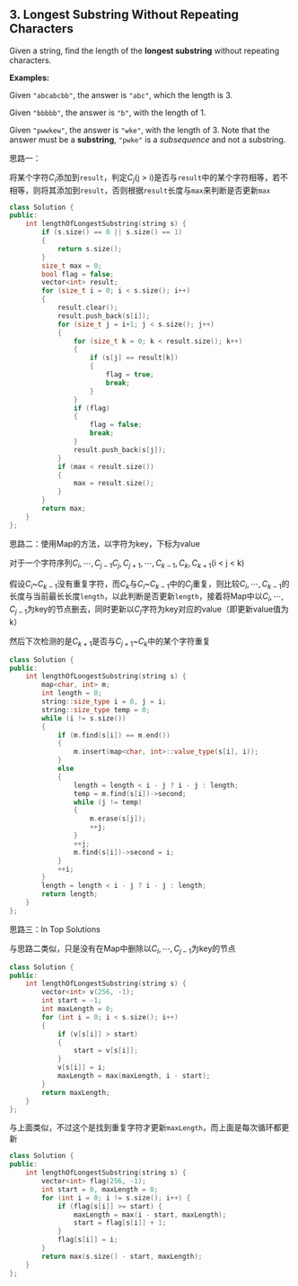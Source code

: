## 3. Longest Substring Without Repeating Characters

Given a string, find the length of the **longest substring** without repeating characters.

**Examples:**

Given `"abcabcbb"`, the answer is `"abc"`, which the length is 3.

Given `"bbbbb"`, the answer is `"b"`, with the length of 1.

Given `"pwwkew"`, the answer is `"wke"`, with the length of 3. Note that the answer must be a **substring**, `"pwke"` is a *subsequence* and not a substring.

思路一：

将某个字符$C_i$添加到`result`，判定$C_j$(j > i)是否与`result`中的某个字符相等，若不相等，则将其添加到`result`，否则根据`result`长度与`max`来判断是否更新`max`

```c++
class Solution {
public:
	int lengthOfLongestSubstring(string s) {
		if (s.size() == 0 || s.size() == 1)
		{
			return s.size();
		}
		size_t max = 0;
		bool flag = false;
		vector<int> result;
		for (size_t i = 0; i < s.size(); i++)
		{
			result.clear();
			result.push_back(s[i]);
			for (size_t j = i+1; j < s.size(); j++)
			{
				for (size_t k = 0; k < result.size(); k++)
				{
					if (s[j] == result[k])
					{
						flag = true;
						break;
					}
				}
				if (flag)
				{
					flag = false;
					break;
				}
				result.push_back(s[j]);
			}
			if (max < result.size())
			{
				max = result.size();
			}
		}
		return max;
	}
};
```
思路二：使用Map的方法，以字符为key，下标为value

对于一个字符序列$C_i,\cdots,C_{j-1}C_j,C_{j+1},\cdots,C_{k-1},C_k,C_{k+1}$(i < j < k)

假设$C_i$~$C_{k-1}$没有重复字符，而$C_k$与$C_i$~$C_{k-1}$中的$C_j$重复，则比较$C_i,\cdots,C_{k-1}$的长度与当前最长长度`length`，以此判断是否更新`length`，接着将Map中以$C_i,\cdots,C_{j-1}$为key的节点删去，同时更新以$C_j$字符为key对应的value（即更新value值为k）

然后下次检测的是$C_{k+1}$是否与$C_{j+1}$~$C_k$中的某个字符重复

```c++
class Solution {
public:
    int lengthOfLongestSubstring(string s) {
		map<char, int> m;
		int length = 0;
		string::size_type i = 0, j = i;
		string::size_type temp = 0;
		while (i != s.size())
		{
			if (m.find(s[i]) == m.end())
			{
				m.insert(map<char, int>::value_type(s[i], i));
			}
			else
			{
				length = length < i - j ? i - j : length;
				temp = m.find(s[i])->second;
				while (j != temp)
				{
					m.erase(s[j]);
					++j;
				}
				++j;
				m.find(s[i])->second = i;
			}
			++i;
		}
		length = length < i - j ? i - j : length;
		return length;
    }
};
```

思路三：In Top Solutions

与思路二类似，只是没有在Map中删除以$C_i,\cdots,C_{j-1}$为key的节点

```c++
class Solution {
public:
	int lengthOfLongestSubstring(string s) {
		vector<int> v(256, -1);
		int start = -1;
		int maxLength = 0;
		for (int i = 0; i < s.size(); i++)
		{
			if (v[s[i]] > start)
			{
				start = v[s[i]];
			}
			v[s[i]] = i;
			maxLength = max(maxLength, i - start);
		}
		return maxLength;
	}
};
```

与上面类似，不过这个是找到重复字符才更新`maxLength`，而上面是每次循环都更新

```c++
class Solution {
public:
	int lengthOfLongestSubstring(string s) {
		vector<int> flag(256, -1);
		int start = 0, maxLength = 0;
		for (int i = 0; i != s.size(); i++) {
			if (flag[s[i]] >= start) {
				maxLength = max(i - start, maxLength);
				start = flag[s[i]] + 1;
			}
			flag[s[i]] = i;
		}
		return max(s.size() - start, maxLength);
	}
};
```


